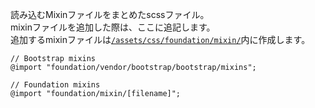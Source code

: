 読み込むMixinファイルをまとめたscssファイル。  
mixinファイルを追加した際は、ここに追記します。  
追加するmixinファイルは[`/assets/css/foundation/mixin/`](/cssFoundation/mixin.html)内に作成します。

```
// Bootstrap mixins
@import "foundation/vendor/bootstrap/bootstrap/mixins";

// Foundation mixins
@import "foundation/mixin/[filename]";
```
